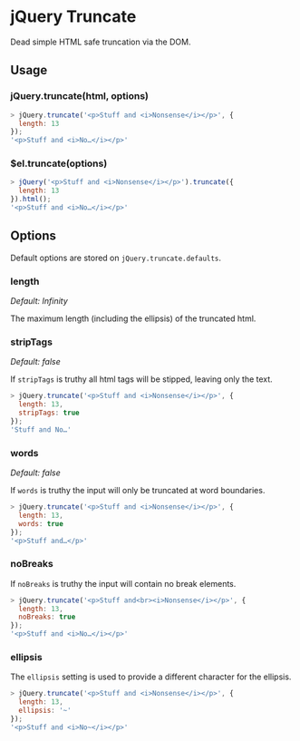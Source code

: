 # jQuery Truncate

Dead simple HTML safe truncation via the DOM.

## Usage

### jQuery.truncate(html, options)

```javascript
> jQuery.truncate('<p>Stuff and <i>Nonsense</i></p>', {
  length: 13
});
'<p>Stuff and <i>No…</i></p>'
```

### $el.truncate(options)

```javascript
> jQuery('<p>Stuff and <i>Nonsense</i></p>').truncate({
  length: 13
}).html();
'<p>Stuff and <i>No…</i></p>'
```

## Options

Default options are stored on `jQuery.truncate.defaults`.

### length

*Default: Infinity*

The maximum length (including the ellipsis) of the truncated html.

### stripTags

*Default: false*

If `stripTags` is truthy all html tags will be stipped, leaving only the text.

```javascript
> jQuery.truncate('<p>Stuff and <i>Nonsense</i></p>', {
  length: 13,
  stripTags: true
});
'Stuff and No…'
```

### words

*Default: false*

If `words` is truthy the input will only be truncated at word boundaries.

```javascript
> jQuery.truncate('<p>Stuff and <i>Nonsense</i></p>', {
  length: 13,
  words: true
});
'<p>Stuff and…</p>'
```

### noBreaks

If `noBreaks` is truthy the input will contain no break elements.

```javascript
> jQuery.truncate('<p>Stuff and<br><i>Nonsense</i></p>', {
  length: 13,
  noBreaks: true
});
'<p>Stuff and <i>No…</i></p>'
```

### ellipsis

The `ellipsis` setting is used to provide a different character for the ellipsis.

```javascript
> jQuery.truncate('<p>Stuff and <i>Nonsense</i></p>', {
  length: 13,
  ellipsis: '~'
});
'<p>Stuff and <i>No~</i></p>'
```
